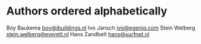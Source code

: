 # Authors ordered alphabetically

Boy Baukema <boy@ibuildings.nl>
Ivo Jansch <ivo@egeniq.com>
Stein Welberg <stein.welberg@everett.nl>
Hans Zandbelt <hans@surfnet.nl>
